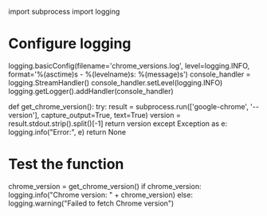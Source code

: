 import subprocess
import logging

# Configure logging
logging.basicConfig(filename='chrome_versions.log', level=logging.INFO, format='%(asctime)s - %(levelname)s: %(message)s')
console_handler = logging.StreamHandler()
console_handler.setLevel(logging.INFO)
logging.getLogger().addHandler(console_handler)

def get_chrome_version():
    try:
        result = subprocess.run(['google-chrome', '--version'], capture_output=True, text=True)
        version = result.stdout.strip().split()[-1]
        return version
    except Exception as e:
        logging.info("Error:", e)
        return None

# Test the function
chrome_version = get_chrome_version()
if chrome_version:
    logging.info("Chrome version: " + chrome_version)
else:
    logging.warning("Failed to fetch Chrome version")
